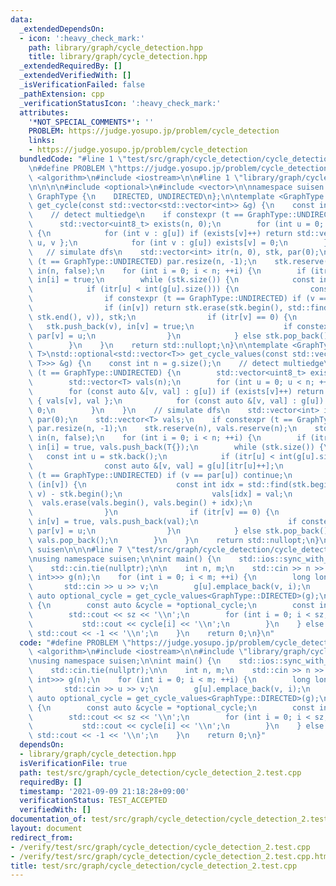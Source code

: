 ```yaml
---
data:
  _extendedDependsOn:
  - icon: ':heavy_check_mark:'
    path: library/graph/cycle_detection.hpp
    title: library/graph/cycle_detection.hpp
  _extendedRequiredBy: []
  _extendedVerifiedWith: []
  _isVerificationFailed: false
  _pathExtension: cpp
  _verificationStatusIcon: ':heavy_check_mark:'
  attributes:
    '*NOT_SPECIAL_COMMENTS*': ''
    PROBLEM: https://judge.yosupo.jp/problem/cycle_detection
    links:
    - https://judge.yosupo.jp/problem/cycle_detection
  bundledCode: "#line 1 \"test/src/graph/cycle_detection/cycle_detection_2.test.cpp\"\
    \n#define PROBLEM \"https://judge.yosupo.jp/problem/cycle_detection\"\n\n#include\
    \ <algorithm>\n#include <iostream>\n\n#line 1 \"library/graph/cycle_detection.hpp\"\
    \n\n\n\n#include <optional>\n#include <vector>\n\nnamespace suisen {\n\nenum class\
    \ GraphType {\n    DIRECTED, UNDIRECTED\n};\n\ntemplate <GraphType t>\nstd::optional<std::vector<int>>\
    \ get_cycle(const std::vector<std::vector<int>> &g) {\n    const int n = g.size();\n\
    \    // detect multiedge\n    if constexpr (t == GraphType::UNDIRECTED) {\n  \
    \      std::vector<uint8_t> exists(n, 0);\n        for (int u = 0; u < n; ++u)\
    \ {\n            for (int v : g[u]) if (exists[v]++) return std::vector<int> {\
    \ u, v };\n            for (int v : g[u]) exists[v] = 0;\n        }\n    }\n \
    \   // simulate dfs\n    std::vector<int> itr(n, 0), stk, par(0);\n    if constexpr\
    \ (t == GraphType::UNDIRECTED) par.resize(n, -1);\n    stk.reserve(n);\n    std::vector<uint8_t>\
    \ in(n, false);\n    for (int i = 0; i < n; ++i) {\n        if (itr[i] == 0) stk.push_back(i),\
    \ in[i] = true;\n        while (stk.size()) {\n            const int u = stk.back();\n\
    \            if (itr[u] < int(g[u].size())) {\n                const int v = g[u][itr[u]++];\n\
    \                if constexpr (t == GraphType::UNDIRECTED) if (v == par[u]) continue;\n\
    \                if (in[v]) return stk.erase(stk.begin(), std::find(stk.begin(),\
    \ stk.end(), v)), stk;\n                if (itr[v] == 0) {\n                 \
    \   stk.push_back(v), in[v] = true;\n                    if constexpr (t == GraphType::UNDIRECTED)\
    \ par[v] = u;\n                }\n            } else stk.pop_back(), in[u] = false;\n\
    \        }\n    }\n    return std::nullopt;\n}\n\ntemplate <GraphType t, typename\
    \ T>\nstd::optional<std::vector<T>> get_cycle_values(const std::vector<std::vector<std::pair<int,\
    \ T>>> &g) {\n    const int n = g.size();\n    // detect multiedge\n    if constexpr\
    \ (t == GraphType::UNDIRECTED) {\n        std::vector<uint8_t> exists(n, 0);\n\
    \        std::vector<T> vals(n);\n        for (int u = 0; u < n; ++u) {\n    \
    \        for (const auto &[v, val] : g[u]) if (exists[v]++) return std::vector<T>\
    \ { vals[v], val };\n            for (const auto &[v, val] : g[u]) exists[v] =\
    \ 0;\n        }\n    }\n    // simulate dfs\n    std::vector<int> itr(n, 0), stk,\
    \ par(0);\n    std::vector<T> vals;\n    if constexpr (t == GraphType::UNDIRECTED)\
    \ par.resize(n, -1);\n    stk.reserve(n), vals.reserve(n);\n    std::vector<uint8_t>\
    \ in(n, false);\n    for (int i = 0; i < n; ++i) {\n        if (itr[i] == 0) stk.push_back(i),\
    \ in[i] = true, vals.push_back(T{});\n        while (stk.size()) {\n         \
    \   const int u = stk.back();\n            if (itr[u] < int(g[u].size())) {\n\
    \                const auto &[v, val] = g[u][itr[u]++];\n                if constexpr\
    \ (t == GraphType::UNDIRECTED) if (v == par[u]) continue;\n                if\
    \ (in[v]) {\n                    const int idx = std::find(stk.begin(), stk.end(),\
    \ v) - stk.begin();\n                    vals[idx] = val;\n                  \
    \  vals.erase(vals.begin(), vals.begin() + idx);\n                    return vals;\n\
    \                }\n                if (itr[v] == 0) {\n                    stk.push_back(v),\
    \ in[v] = true, vals.push_back(val);\n                    if constexpr (t == GraphType::UNDIRECTED)\
    \ par[v] = u;\n                }\n            } else stk.pop_back(), in[u] = false,\
    \ vals.pop_back();\n        }\n    }\n    return std::nullopt;\n}\n\n} // namespace\
    \ suisen\n\n\n#line 7 \"test/src/graph/cycle_detection/cycle_detection_2.test.cpp\"\
    \nusing namespace suisen;\n\nint main() {\n    std::ios::sync_with_stdio(false);\n\
    \    std::cin.tie(nullptr);\n\n    int n, m;\n    std::cin >> n >> m;\n    std::vector<std::vector<std::pair<int,\
    \ int>>> g(n);\n    for (int i = 0; i < m; ++i) {\n        long long u, v;\n \
    \       std::cin >> u >> v;\n        g[u].emplace_back(v, i);\n    }\n\n    const\
    \ auto optional_cycle = get_cycle_values<GraphType::DIRECTED>(g);\n    if (optional_cycle.has_value())\
    \ {\n        const auto &cycle = *optional_cycle;\n        const int sz = cycle.size();\n\
    \        std::cout << sz << '\\n';\n        for (int i = 0; i < sz; ++i) {\n \
    \           std::cout << cycle[i] << '\\n';\n        }\n    } else {\n       \
    \ std::cout << -1 << '\\n';\n    }\n    return 0;\n}\n"
  code: "#define PROBLEM \"https://judge.yosupo.jp/problem/cycle_detection\"\n\n#include\
    \ <algorithm>\n#include <iostream>\n\n#include \"library/graph/cycle_detection.hpp\"\
    \nusing namespace suisen;\n\nint main() {\n    std::ios::sync_with_stdio(false);\n\
    \    std::cin.tie(nullptr);\n\n    int n, m;\n    std::cin >> n >> m;\n    std::vector<std::vector<std::pair<int,\
    \ int>>> g(n);\n    for (int i = 0; i < m; ++i) {\n        long long u, v;\n \
    \       std::cin >> u >> v;\n        g[u].emplace_back(v, i);\n    }\n\n    const\
    \ auto optional_cycle = get_cycle_values<GraphType::DIRECTED>(g);\n    if (optional_cycle.has_value())\
    \ {\n        const auto &cycle = *optional_cycle;\n        const int sz = cycle.size();\n\
    \        std::cout << sz << '\\n';\n        for (int i = 0; i < sz; ++i) {\n \
    \           std::cout << cycle[i] << '\\n';\n        }\n    } else {\n       \
    \ std::cout << -1 << '\\n';\n    }\n    return 0;\n}"
  dependsOn:
  - library/graph/cycle_detection.hpp
  isVerificationFile: true
  path: test/src/graph/cycle_detection/cycle_detection_2.test.cpp
  requiredBy: []
  timestamp: '2021-09-09 21:18:28+09:00'
  verificationStatus: TEST_ACCEPTED
  verifiedWith: []
documentation_of: test/src/graph/cycle_detection/cycle_detection_2.test.cpp
layout: document
redirect_from:
- /verify/test/src/graph/cycle_detection/cycle_detection_2.test.cpp
- /verify/test/src/graph/cycle_detection/cycle_detection_2.test.cpp.html
title: test/src/graph/cycle_detection/cycle_detection_2.test.cpp
---
```

